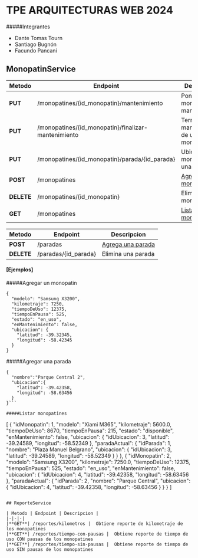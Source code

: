 # TPE ARQUITECTURAS WEB 2024

#####Integrantes
- Dante Tomas Tourn
- Santiago Bugnón
- Facundo Pancani

## MonopatinService

| Metodo | Endpoint | Descripcion |
|-|-|-|
|**PUT**| /monopatines/{id_monopatin}/mantenimiento | Pone un monopatin en mantenimiento
|**PUT**| /monopatines/{id_monopatin}/finalizar-mantenimiento | Termina el mantenimiento de un monopatin
|**PUT**| /monopatines/{id_monopatin}/parada/{id_parada} | Ubica un monopatin en una parada
|**POST**| /monopatines | [Agrega un monopatin](#agregar-un-monopatin)
|**DELETE**| /monopatines/{id_monopatin} | Elimina un monopatin
|**GET**| /monopatines | [Lista los monopatines](#listar-monopatines)

| Metodo | Endpoint | Descripcion |
|-|-|-|
|**POST**| /paradas |  [Agrega una parada](#agregar-una-parada)
|**DELETE**| /paradas/{id_parada} | Elimina una parada

#### [Ejemplos]
#####Agregar un monopatin
```
{
  "modelo": "Samsung X3200",
  "kilometraje": 7250,
  "tiempoDeUso": 12375,
  "tiempoEnPausa": 525,
  "estado": "en_uso",
  "enMantenimiento": false,
  "ubicacion": {
    "latitud": -39.32345,
    "longitud": -58.42345
  }
}
```
#####Agregar una parada
```
{
  "nombre":"Parque Central 2",
  "ubicacion":{
    "latitud": -39.42358,
    "longitud": -58.63456
  }
}```

#####Listar monopatines
```
[
  {
    "idMonopatin": 1,
    "modelo": "Xiami M365",
    "kilometraje": 5600.0,
    "tiempoDeUso": 8670,
    "tiempoEnPausa": 215,
    "estado": "disponible",
    "enMantenimiento": false,
    "ubicacion": {
      "idUbicacion": 3,
      "latitud": -39.24589,
      "longitud": -58.52349
    },
    "paradaActual": {
      "idParada": 1,
      "nombre": "Plaza Manuel Belgrano",
      "ubicacion": {
        "idUbicacion": 3,
        "latitud": -39.24589,
        "longitud": -58.52349
      }
    }
  },
  {
    "idMonopatin": 2,
    "modelo": "Samsung X3200",
    "kilometraje": 7250.0,
    "tiempoDeUso": 12375,
    "tiempoEnPausa": 525,
    "estado": "en_uso",
    "enMantenimiento": false,
    "ubicacion": {
      "idUbicacion": 4,
      "latitud": -39.42358,
      "longitud": -58.63456
    },
    "paradaActual": {
      "idParada": 2,
      "nombre": "Parque Central",
      "ubicacion": {
        "idUbicacion": 4,
        "latitud": -39.42358,
        "longitud": -58.63456
      }
    }
  }
]
```

## ReporteService

| Metodo | Endpoint | Descripcion |
|-|-|-|
|**GET**| /reportes/kilometros |  Obtiene reporte de kilometraje de los monopatines
|**GET**| /reportes/tiempo-con-pausas |  Obtiene reporte de tiempo de uso CON pausas de los monopatines
|**GET**| /reportes/tiempo-sin-pausas |  Obtiene reporte de tiempo de uso SIN pausas de los monopatines
